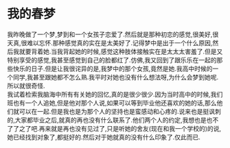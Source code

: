 # 我的春梦

我昨晚做了一个梦,梦到和一个女孩子恋爱了.然后就是那种初恋的感觉,很美好,很天真,很难以忘怀.那种感觉真的实在是太美好了.记得梦中是出于一个什么原因,然后我就要背着她.当我背起她的时候,感觉这种肢体接触实在是太太太害羞了.但是又特别享受的感觉,我甚至感觉到自己的脸都红了.仿佛,我又回到了跟乐乐在一起的那些快乐的日子.但是让我很诧异的是,我梦中的那个女孩,竟然是她.我高中时候的一个同学,我甚至跟她都不怎么熟.我平时对她也没有什么想法呀,为什么会梦到她呢.所以就很奇怪.  
我试着检索我脑海中所有有关她的回忆,真的是很少很少.因为当时高中的时候,我们班也有一个人追她,但是他对那个人说,如果可以等到毕业他还喜欢的她的话,那么他们就可以在一起.但是我也是为那个人的坚持也是蛮感动和心疼的.说来也是挺讽刺的,大家都毕业之后,就真的再也没有什么联系了.他们两个人的约定,我想也是也不了了之了吧.再来就是再也没有见过了,只是听她的舍友(现在和我一个学校的)的说,她已经找到对象了,都挺好的.然后对于她就真的没有什么印象了.仅此而已.
